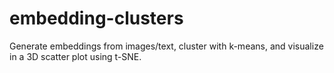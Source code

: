 # embedding-clusters
 Generate embeddings from images/text, cluster with k-means, and visualize in a 3D scatter plot using t-SNE.
